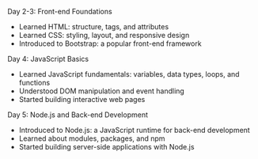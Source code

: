 Day 2-3: Front-end Foundations
- Learned HTML: structure, tags, and attributes
- Learned CSS: styling, layout, and responsive design
- Introduced to Bootstrap: a popular front-end framework

Day 4: JavaScript Basics
- Learned JavaScript fundamentals: variables, data types, loops, and functions
- Understood DOM manipulation and event handling
- Started building interactive web pages

Day 5: Node.js and Back-end Development
- Introduced to Node.js: a JavaScript runtime for back-end development
- Learned about modules, packages, and npm
- Started building server-side applications with Node.js
